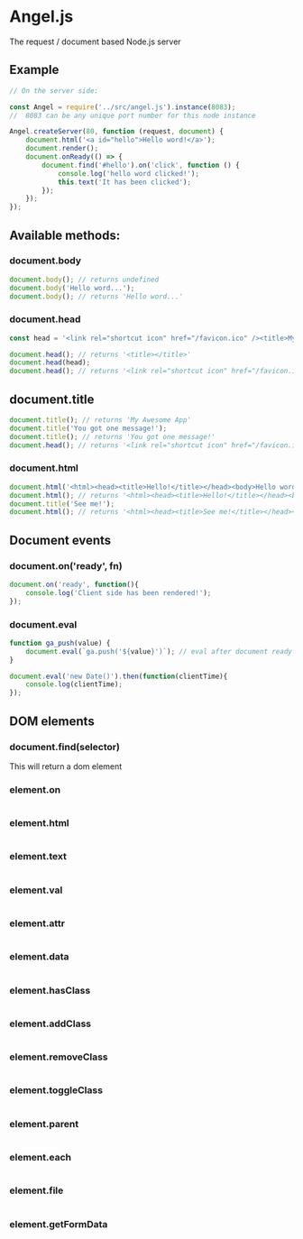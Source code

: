# Angel.js
The request / document based Node.js server

## Example

```javascript
// On the server side:

const Angel = require('../src/angel.js').instance(8083);
//  8083 can be any unique port number for this node instance

Angel.createServer(80, function (request, document) {
    document.html('<a id="hello">Hello word!</a>');
    document.render();
    document.onReady(() => {
        document.find('#hello').on('click', function () {
            console.log('hello word clicked!');
            this.text('It has been clicked');
        });
    });
});
```

## Available methods:

### document.body
```javascript
document.body(); // returns undefined
document.body('Hello word...');
document.body(); // returns 'Hello word...'
```

### document.head
```javascript
const head = '<link rel="shortcut icon" href="/favicon.ico" /><title>My Awesome App</title>';

document.head(); // returns '<title></title>'
document.head(head);
document.head(); // returns '<link rel="shortcut icon" href="/favicon.ico" /><title>My Awesome App</title>'
```

## document.title
```javascript
document.title(); // returns 'My Awesome App'
document.title('You got one message!');
document.title(); // returns 'You got one message!'
document.head(); // returns '<link rel="shortcut icon" href="/favicon.ico" /><title>You got one message!</title>'
```

### document.html
```javascript
document.html('<html><head><title>Hello!</title></head><body>Hello word...</body></html>'); // overrides all
document.html(); // returns '<html><head><title>Hello!</title></head><body>Hello word...</body></html>'
document.title('See me!');
document.html(); // returns '<html><head><title>See me!</title></head><body>Hello word...</body></html>'
```

## Document events

### document.on('ready', fn)
```javascript
document.on('ready', function(){
    console.log('Client side has been rendered!');
});
```

### document.eval
```javascript
function ga_push(value) {
    document.eval(`ga.push('${value}')`); // eval after document ready.
}

document.eval('new Date()').then(function(clientTime){
    console.log(clientTime);
});
```

## DOM elements
### document.find(selector)
This will return a dom element

### element.on
```javascript

```

### element.html
```javascript

```

### element.text
```javascript

```

### element.val
```javascript

```

### element.attr
```javascript

```

### element.data
```javascript

```

### element.hasClass
```javascript

```

### element.addClass
```javascript

```

### element.removeClass
```javascript

```

### element.toggleClass
```javascript

```

### element.parent
```javascript

```

### element.each
```javascript

```

### element.file
```javascript

```

### element.getFormData
```javascript

```

